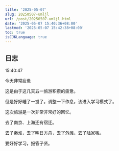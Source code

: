 ```yaml
---
title: '2025-05-07'
slug: 20250507-umljl
url: /post/20250507-umljl.html
date: '2025-05-07 15:40:36+08:00'
lastmod: '2025-05-07 15:42:38+08:00'
toc: true
isCJKLanguage: true
---
```






## 日志

15:40:47

今天非常疲惫

这是由于这几天五一旅游积攒的疲惫。

但是好好睡了一觉了。调整一下作息，该进入学习模式了。

这次旅游是一次非常非常好的回忆。

去了南京、上海还有宿迁。

去了秦淮，去了明日方舟，去了外滩，去了陆家嘴。

要好好学习，报答子贤。
